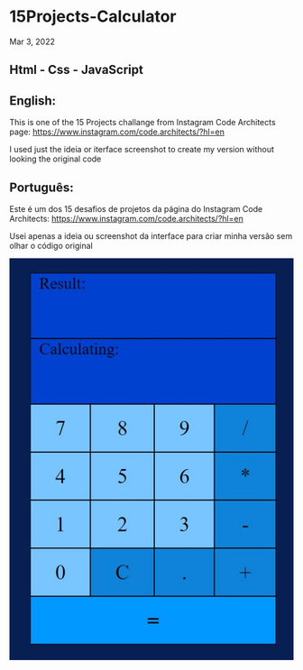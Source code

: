 # 15Projects-Calculator

Mar 3, 2022

## Html - Css - JavaScript

## English:

This is one of the 15 Projects challange from Instagram Code Architects page:
https://www.instagram.com/code.architects/?hl=en

I used just the ideia or iterface screenshot to create my version without looking the original code

## Português:

Este é um dos 15 desafios de projetos da página do Instagram Code Architects:
https://www.instagram.com/code.architects/?hl=en

Usei apenas a ideia ou screenshot da interface para criar minha versão sem olhar o código original

![My Image](15projects-calculator.JPG)
